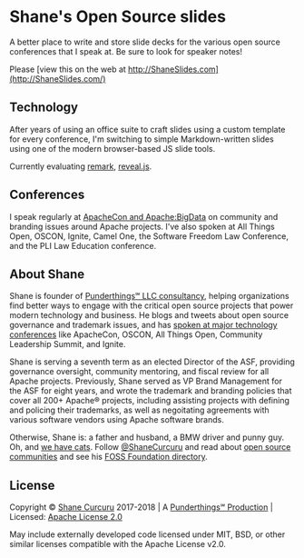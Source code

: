 # Shane's Open Source slides

A better place to write and store slide decks for the various open source
conferences that I speak at. Be sure to look for speaker notes!

Please [view this on the web at http://ShaneSlides.com](http://ShaneSlides.com/)

## Technology

After years of using an office suite to craft slides using a custom template
for every conference, I'm switching to simple Markdown-written slides using
one of the modern browser-based JS slide tools.

Currently evaluating [remark](https://github.com/gnab/remark),
[reveal.js](https://github.com/hakimel/reveal.js).

## Conferences

I speak regularly at [ApacheCon and
Apache:BigData](http://apachecon.com/) on community and branding issues
around Apache projects. I've also spoken at All Things Open, OSCON, Ignite, Camel One, the Software Freedom Law Conference, and the PLI Law Education conference.

## About Shane

Shane is founder of [Punderthings℠ LLC consultancy](http://punderthings.com/), helping organizations find better ways to engage with the critical open source projects that power modern technology and business.  He blogs and tweets about open source governance and trademark issues, and has [spoken at major technology conferences](http://ShaneSlides.com/) like ApacheCon, OSCON, All Things Open, Community Leadership Summit, and Ignite.

Shane is serving a seventh term as an elected Director of the ASF, providing governance oversight, community mentoring, and fiscal review for all Apache projects.  Previously, Shane served as VP Brand Management for the ASF for eight years, and wrote the trademark and branding policies that cover all 200+ Apache® projects, including assisting projects with defining and policing their trademarks, as well as negoitating agreements with various software vendors using Apache software brands.  

Otherwise, Shane is: a father and husband, a BMW driver and punny guy. Oh, and [we have cats](https://www.instagram.com/shanecurcuru/). Follow [@ShaneCurcuru](https://twitter.com/shanecurcuru) and read about [open source communities](http://CommunityOverCode.com) and see his [FOSS Foundation directory](http://ChooseAFoundation.com).

## License

Copyright © [Shane Curcuru](http://shanecurcuru.org/) 2017-2018 | A [Punderthings℠ Production](http://punderthings.com/) | Licensed: [Apache License 2.0](http://www.apache.org/licenses/LICENSE-2.0.html)

May include externally developed code licensed under MIT, BSD, or other
similar licenses compatible with the Apache License v2.0.

